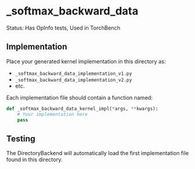# _softmax_backward_data

Status: Has OpInfo tests, Used in TorchBench

## Implementation

Place your generated kernel implementation in this directory as:
- `_softmax_backward_data_implementation_v1.py`
- `_softmax_backward_data_implementation_v2.py`
- etc.

Each implementation file should contain a function named:
```python
def _softmax_backward_data_kernel_impl(*args, **kwargs):
    # Your implementation here
    pass
```

## Testing

The DirectoryBackend will automatically load the first implementation file found in this directory.
